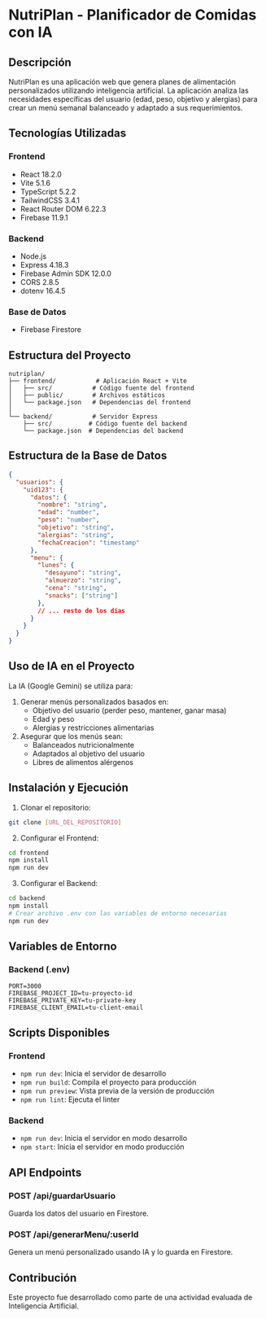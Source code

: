# NutriPlan - Planificador de Comidas con IA

## Descripción
NutriPlan es una aplicación web que genera planes de alimentación personalizados utilizando inteligencia artificial. La aplicación analiza las necesidades específicas del usuario (edad, peso, objetivo y alergias) para crear un menú semanal balanceado y adaptado a sus requerimientos.

## Tecnologías Utilizadas

### Frontend
- React 18.2.0
- Vite 5.1.6
- TypeScript 5.2.2
- TailwindCSS 3.4.1
- React Router DOM 6.22.3
- Firebase 11.9.1

### Backend
- Node.js
- Express 4.18.3
- Firebase Admin SDK 12.0.0
- CORS 2.8.5
- dotenv 16.4.5

### Base de Datos
- Firebase Firestore

## Estructura del Proyecto

```
nutriplan/
├── frontend/           # Aplicación React + Vite
│   ├── src/           # Código fuente del frontend
│   ├── public/        # Archivos estáticos
│   └── package.json   # Dependencias del frontend
│
└── backend/           # Servidor Express
    ├── src/          # Código fuente del backend
    └── package.json  # Dependencias del backend
```

## Estructura de la Base de Datos

```json
{
  "usuarios": {
    "uid123": {
      "datos": {
        "nombre": "string",
        "edad": "number",
        "peso": "number",
        "objetivo": "string",
        "alergias": "string",
        "fechaCreacion": "timestamp"
      },
      "menu": {
        "lunes": {
          "desayuno": "string",
          "almuerzo": "string",
          "cena": "string",
          "snacks": ["string"]
        },
        // ... resto de los días
      }
    }
  }
}
```

## Uso de IA en el Proyecto

La IA (Google Gemini) se utiliza para:
1. Generar menús personalizados basados en:
   - Objetivo del usuario (perder peso, mantener, ganar masa)
   - Edad y peso
   - Alergias y restricciones alimentarias
2. Asegurar que los menús sean:
   - Balanceados nutricionalmente
   - Adaptados al objetivo del usuario
   - Libres de alimentos alérgenos

## Instalación y Ejecución

1. Clonar el repositorio:
```bash
git clone [URL_DEL_REPOSITORIO]
```

2. Configurar el Frontend:
```bash
cd frontend
npm install
npm run dev
```

3. Configurar el Backend:
```bash
cd backend
npm install
# Crear archivo .env con las variables de entorno necesarias
npm run dev
```

## Variables de Entorno

### Backend (.env)
```
PORT=3000
FIREBASE_PROJECT_ID=tu-proyecto-id
FIREBASE_PRIVATE_KEY=tu-private-key
FIREBASE_CLIENT_EMAIL=tu-client-email
```

## Scripts Disponibles

### Frontend
- `npm run dev`: Inicia el servidor de desarrollo
- `npm run build`: Compila el proyecto para producción
- `npm run preview`: Vista previa de la versión de producción
- `npm run lint`: Ejecuta el linter

### Backend
- `npm run dev`: Inicia el servidor en modo desarrollo
- `npm start`: Inicia el servidor en modo producción

## API Endpoints

### POST /api/guardarUsuario
Guarda los datos del usuario en Firestore.

### POST /api/generarMenu/:userId
Genera un menú personalizado usando IA y lo guarda en Firestore.

## Contribución
Este proyecto fue desarrollado como parte de una actividad evaluada de Inteligencia Artificial. 